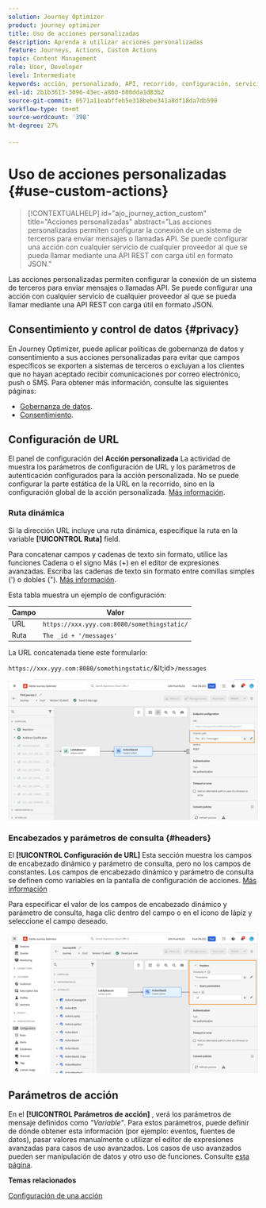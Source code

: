 ```yaml
---
solution: Journey Optimizer
product: journey optimizer
title: Uso de acciones personalizadas
description: Aprenda a utilizar acciones personalizadas
feature: Journeys, Actions, Custom Actions
topic: Content Management
role: User, Developer
level: Intermediate
keywords: acción, personalizado, API, recorrido, configuración, servicio
exl-id: 2b1b3613-3096-43ec-a860-600dda1d83b2
source-git-commit: 0571a11eabffeb5e318bebe341a8df18da7db598
workflow-type: tm+mt
source-wordcount: '398'
ht-degree: 27%

---
```


# Uso de acciones personalizadas {#use-custom-actions}

>[!CONTEXTUALHELP]
>id="ajo_journey_action_custom"
>title="Acciones personalizadas"
>abstract="Las acciones personalizadas permiten configurar la conexión de un sistema de terceros para enviar mensajes o llamadas API. Se puede configurar una acción con cualquier servicio de cualquier proveedor al que se pueda llamar mediante una API REST con carga útil en formato JSON."

Las acciones personalizadas permiten configurar la conexión de un sistema de terceros para enviar mensajes o llamadas API. Se puede configurar una acción con cualquier servicio de cualquier proveedor al que se pueda llamar mediante una API REST con carga útil en formato JSON.

## Consentimiento y control de datos {#privacy}

En Journey Optimizer, puede aplicar políticas de gobernanza de datos y consentimiento a sus acciones personalizadas para evitar que campos específicos se exporten a sistemas de terceros o excluyan a los clientes que no hayan aceptado recibir comunicaciones por correo electrónico, push o SMS. Para obtener más información, consulte las siguientes páginas:

* [Gobernanza de datos](../action/action-privacy.md).
* [Consentimiento](../action/consent.md).

## Configuración de URL

El panel de configuración del **Acción personalizada** La actividad de muestra los parámetros de configuración de URL y los parámetros de autenticación configurados para la acción personalizada. No se puede configurar la parte estática de la URL en la recorrido, sino en la configuración global de la acción personalizada. [Más información](../action/about-custom-action-configuration.md).

### Ruta dinámica

Si la dirección URL incluye una ruta dinámica, especifique la ruta en la variable **[!UICONTROL Ruta]** field.

Para concatenar campos y cadenas de texto sin formato, utilice las funciones Cadena o el signo Más (+) en el editor de expresiones avanzadas. Escriba las cadenas de texto sin formato entre comillas simples (&#39;) o dobles (&quot;). [Más información](expression/expressionadvanced.md).

Esta tabla muestra un ejemplo de configuración:

| Campo | Valor |
| --- | --- |
| URL | `https://xxx.yyy.com:8080/somethingstatic/` |
| Ruta | `The _id + '/messages'` |

La URL concatenada tiene este formulario:

`https://xxx.yyy.com:8080/somethingstatic/`\&lt;id>`/messages`

![](assets/journey-custom-action-url.png)

### Encabezados y parámetros de consulta {#headers}

El **[!UICONTROL Configuración de URL]** Esta sección muestra los campos de encabezado dinámico y parámetro de consulta, pero no los campos de constantes. Los campos de encabezado dinámico y parámetro de consulta se definen como variables en la pantalla de configuración de acciones. [Más información](../action/about-custom-action-configuration.md#url-configuration)

Para especificar el valor de los campos de encabezado dinámico y parámetro de consulta, haga clic dentro del campo o en el icono de lápiz y seleccione el campo deseado.

![](assets/journey-dynamicheaderfield.png)

## Parámetros de acción

En el **[!UICONTROL Parámetros de acción]** , verá los parámetros de mensaje definidos como _&quot;Variable&quot;_. Para estos parámetros, puede definir de dónde obtener esta información (por ejemplo: eventos, fuentes de datos), pasar valores manualmente o utilizar el editor de expresiones avanzadas para casos de uso avanzados. Los casos de uso avanzados pueden ser manipulación de datos y otro uso de funciones. Consulte [esta página](expression/expressionadvanced.md).

**Temas relacionados**

[Configuración de una acción](../action/about-custom-action-configuration.md)
